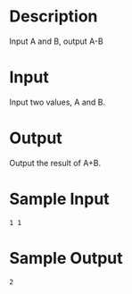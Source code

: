# Description

Input A and B, output A-B

# Input

Input two values, A and B.

# Output

Output the result of A+B.

# Sample Input

```
1 1
```

# Sample Output

```
2
```